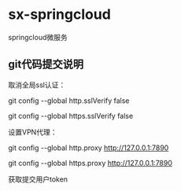# sx-springcloud
springcloud微服务

## git代码提交说明

取消全局ssl认证： 

git config --global http.sslVerify false<br/>

 git config --global https.sslVerify false

设置VPN代理：

git config --global http.proxy http://127.0.0.1:7890

git config --global https.proxy http://127.0.0.1:7890

获取提交用户token

